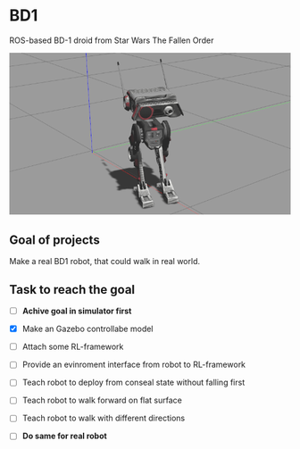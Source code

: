 # BD1
ROS-based BD-1 droid from Star Wars The Fallen Order

![BD1 Gazebo](doc/images/bd1_gazebo.png)

## Goal of projects
Make a real BD1 robot, that could walk in real world.

## Task to reach the goal
 - [ ] **Achive goal in simulator first**
  - [x] Make an Gazebo controllabe model
  - [ ] Attach some RL-framework
  - [ ] Provide an evinroment interface from robot to RL-framework
  - [ ] Teach robot to deploy from conseal state without falling first
  - [ ] Teach robot to walk forward on flat surface
  - [ ] Teach robot to walk with different directions
 
 - [ ] **Do same for real robot**
 
